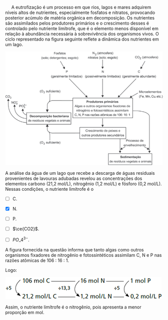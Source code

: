 

     A eutrofização é um processo em que rios, lagos e mares adquirem níveis altos de nutrientes, especialmente fosfatos e nitratos, provocando posterior acúmulo de matéria orgânica em decomposição. Os nutrientes são assimilados pelos produtores primários e o crescimento desses é controlado pelo nutriente limítrofe, que é o elemento menos disponível em relação à abundância necessária à sobrevivência dos organismos vivos. O ciclo representado na figura seguinte reflete a dinâmica dos nutrientes em um lago.

![](15dcf283-9c0f-8528-215e-e0d1de11c64e.png)

A análise da água de um lago que recebe a descarga de águas residuais provenientes de lavouras adubadas revelou as concentrações dos elementos carbono (21,2 mol/L), nitrogênio (1,2 mol/L) e fósforo (0,2 mol/L). Nessas condições, o nutriente limítrofe é o



- [ ] C.
- [x] N.
- [ ] P.
- [ ] $\ce{CO2}$.
- [ ] $PO\_4^{3-}$.


A figura fornecida na questão informa que tanto algas como outros organismos fixadores de nitrogênio e fotossintéticos assimilam C, N e P nas razões atômicas de 106 : 16 : 1.

Logo:

![](84577b25-f41f-bc9f-b940-a1c5877242a9.png)

Assim, o nutriente limítrofe é o nitrogênio, pois apresenta a menor proporção em mol.

        